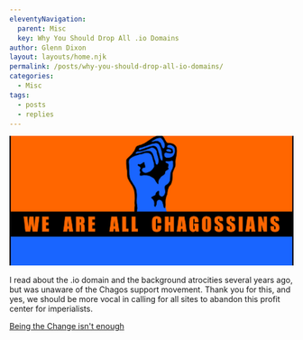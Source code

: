 ```yaml
---
eleventyNavigation:
  parent: Misc
  key: Why You Should Drop All .io Domains
author: Glenn Dixon
layout: layouts/home.njk
permalink: /posts/why-you-should-drop-all-io-domains/
categories:
  - Misc
tags:
  - posts
  - replies
---
```

![](/img/2018/07/chagossians.png)

I read about the .io domain and the background atrocities several years ago, but was unaware of the Chagos support movement. Thank you for this, and yes, we should be more vocal in calling for all sites to abandon this profit center for imperialists.

[Being the Change isn't enough](https://ascraeus.org/being-the-change-isn-t-enough/)